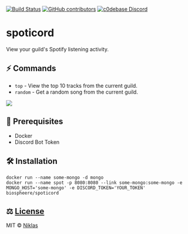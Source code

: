 [![Build Status](https://travis-ci.org/Biospheere/spoticord.svg?branch=master)](https://travis-ci.org/Biospheere/spoticord)
[![GitHub contributors](https://img.shields.io/github/contributors/biospheere/spoticord.svg)](https://github.com/Biospheere/spoticord/graphs/contributors/)
[![c0debase Discord](https://discordapp.com/api/guilds/361448651748540426/embed.png)](https://discord.gg/BDwBeZ3)

# spoticord

View your guild's Spotify listening activity.


## :zap: Commands 

- `top` - View the top 10 tracks from the current guild.
- `random` - Get a random song from the current guild.

![](https://i.imgur.com/ei1Mnkp.png)

## 🔰 Prerequisites

- Docker 
- Discord Bot Token 

## 🛠 Installation

```
docker run --name some-mongo -d mongo
docker run --name spot -p 8080:8080 --link some-mongo:some-mongo -e MONGO_HOST='some-mongo' -e DISCORD_TOKEN='YOUR_TOKEN' biospheere/spoticord
```

## ⚖ [License](https://github.com/Biospheere/spoticord/blob/master/LICENSE)
MIT © [Niklas](https://github.com/Biospheere/)

 